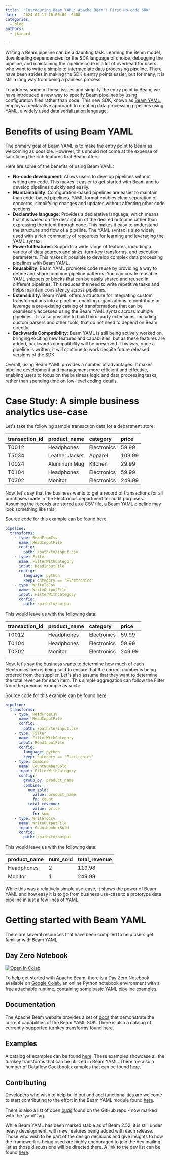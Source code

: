 ```yaml
---
title:  "Introducing Beam YAML: Apache Beam's First No-code SDK"
date:   2024-04-11 10:00:00 -0400
categories:
  - blog
authors:
  - jkinard

---
```

<!--
Licensed under the Apache License, Version 2.0 (the "License");
you may not use this file except in compliance with the License.
You may obtain a copy of the License at
http://www.apache.org/licenses/LICENSE-2.0
Unless required by applicable law or agreed to in writing, software
distributed under the License is distributed on an "AS IS" BASIS,
WITHOUT WARRANTIES OR CONDITIONS OF ANY KIND, either express or implied.
See the License for the specific language governing permissions and
limitations under the License.
-->

Writing a Beam pipeline can be a daunting task. Learning the Beam model, downloading dependencies for the SDK language
of choice, debugging the pipeline, and maintaining the pipeline code is a lot of overhead for users who want to write a
simple to intermediate data processing pipeline. There have been strides in making the SDK's entry points easier, but
for many, it is still a long way from being a painless process.

To address some of these issues and simplify the entry point to Beam, we have introduced a new way to specify Beam
pipelines by using configuration files rather than code. This new SDK, known as
[Beam YAML](https://beam.apache.org/documentation/sdks/yaml/), employs a declarative approach to creating
data processing pipelines using [YAML](https://yaml.org/), a widely used data serialization language.

<!--more-->

# Benefits of using Beam YAML

The primary goal of Beam YAML is to make the entry point to Beam as welcoming as possible. However, this should not
come at the expense of sacrificing the rich features that Beam offers.

Here are some of the benefits of using Beam YAML:

*   **No-code development:** Allows users to develop pipelines without writing any code. This makes it easier to get
    started with Beam and to develop pipelines quickly and easily.
*   **Maintainability**: Configuration-based pipelines are easier to maintain than code-based pipelines. YAML format
    enables clear separation of concerns, simplifying changes and updates without affecting other code sections.
*   **Declarative language:** Provides a declarative language, which means that it is based on the description of the
    desired outcome rather than expressing the intent through code. This makes it easy to understand the structure and
    flow of a pipeline. The YAML syntax is also widely used with a rich community of resources for learning and
    leveraging the YAML syntax.
*   **Powerful features:** Supports a wide range of features, including a variety of data sources and sinks, turn-key
    transforms, and execution parameters. This makes it possible to develop complex data processing pipelines with Beam
    YAML.
*   **Reusability**: Beam YAML promotes code reuse by providing a way to define and share common pipeline patterns. You
    can create reusable YAML snippets or blocks that can be easily shared and reused in different pipelines. This reduces
    the need to write repetitive tasks and helps maintain consistency across pipelines.
*   **Extensibility**: Beam YAML offers a structure for integrating custom transformations into a pipeline, enabling
    organizations to contribute or leverage a pre-existing catalog of transformations that can be seamlessly accessed
    using the Beam YAML syntax across multiple pipelines. It is also possible to build third-party extensions, including
    custom parsers and other tools, that do not need to depend on Beam directly.
*   **Backwards Compatibility**: Beam YAML is still being actively worked on, bringing exciting new features and
    capabilities, but as these features are added, backwards compatibility will be preserved. This way, once a pipeline
    is written, it will continue to work despite future released versions of the SDK.

Overall, using Beam YAML provides a number of advantages. It makes pipeline development and management more efficient
and effective, enabling users to focus on the business logic and data processing tasks, rather than spending time on
low-level coding details.


# Case Study: A simple business analytics use-case

Let's take the following sample transaction data for a department store:

| transaction_id  | product_name    | category     | price   |
|:----------------|:----------------|:-------------|:--------|
| T0012           | Headphones      | Electronics  | 59.99   |
| T5034           | Leather Jacket  | Apparel      | 109.99  |
| T0024           | Aluminum Mug    | Kitchen      | 29.99   |
| T0104           | Headphones      | Electronics  | 59.99   |
| T0302           | Monitor         | Electronics  | 249.99  |

Now, let's say that the business wants to get a record of transactions for all purchases made in the Electronics
department for audit purposes. Assuming the records are stored as a CSV file, a Beam YAML pipeline may look something
like this:

Source code for this example can be found
[here](https://github.com/apache/beam/blob/master/sdks/python/apache_beam/yaml/examples/simple_filter.yaml).
```yaml
pipeline:
  transforms:
    - type: ReadFromCsv
      name: ReadInputFile
      config:
        path: /path/to/input.csv
    - type: Filter
      name: FilterWithCategory
      input: ReadInputFile
      config:
        language: python
        keep: category == "Electronics"
    - type: WriteToCsv
      name: WriteOutputFile
      input: FilterWithCategory
      config:
        path: /path/to/output
```

This would leave us with the following data:

| transaction_id  | product_name  | category     | price   |
|:----------------|:--------------|:-------------|:--------|
| T0012           | Headphones    | Electronics  | 59.99   |
| T0104           | Headphones    | Electronics  | 59.99   |
| T0302           | Monitor       | Electronics  | 249.99  |

Now, let's say the business wants to determine how much of each Electronics item is being sold to ensure that the
correct number is being ordered from the supplier. Let's also assume that they want to determine the total revenue for
each item. This simple aggregation can follow the Filter from the previous example as such:

Source code for this example can be found
[here](https://github.com/apache/beam/blob/master/sdks/python/apache_beam/yaml/examples/simple_filter_and_combine.yaml).
```yaml
pipeline:
  transforms:
    - type: ReadFromCsv
      name: ReadInputFile
      config:
        path: /path/to/input.csv
    - type: Filter
      name: FilterWithCategory
      input: ReadInputFile
      config:
        language: python
        keep: category == "Electronics"
    - type: Combine
      name: CountNumberSold
      input: FilterWithCategory
      config:
        group_by: product_name
        combine:
          num_sold:
            value: product_name
            fn: count
          total_revenue:
            value: price
            fn: sum
    - type: WriteToCsv
      name: WriteOutputFile
      input: CountNumberSold
      config:
        path: /path/to/output
```

This would leave us with the following data:

| product_name  | num_sold  | total_revenue  |
|:--------------|:----------|:---------------|
| Headphones    | 2         | 119.98         |
| Monitor       | 1         | 249.99         |

While this was a relatively simple use-case, it shows the power of Beam YAML and how easy it is to go from business
use-case to a prototype data pipeline in just a few lines of YAML.


# Getting started with Beam YAML

There are several resources that have been compiled to help users get familiar with Beam YAML.


## Day Zero Notebook

<a target="_blank" href="https://colab.research.google.com/github/apache/beam/blob/master/examples/notebooks/get-started/try-apache-beam-yaml.ipynb">
<img src="https://colab.research.google.com/assets/colab-badge.svg" alt="Open In Colab"/>
</a>

To help get started with Apache Beam, there is a Day Zero Notebook available on
[Google Colab](https://colab.sandbox.google.com/), an online Python notebook environment with a free attachable
runtime, containing some basic YAML pipeline examples.


## Documentation

The Apache Beam website provides a set of [docs](https://beam.apache.org/documentation/sdks/yaml/) that demonstrate the
current capabilities of the Beam YAML SDK. There is also a catalog of currently-supported turnkey transforms found
[here](https://beam.apache.org/releases/yamldoc/current/).


## Examples

A catalog of examples can be found
[here](https://github.com/apache/beam/tree/master/sdks/python/apache_beam/yaml/examples). These examples showcase
all the turnkey transforms that can be utilized in Beam YAML. There are also a number of Dataflow Cookbook examples
that can be found [here](https://github.com/GoogleCloudPlatform/dataflow-cookbook/tree/main/Python/yaml).


## Contributing

Developers who wish to help build out and add functionalities are welcome to start contributing to the effort in the
Beam YAML module found [here](https://github.com/apache/beam/tree/master/sdks/python/apache_beam/yaml).

There is also a list of open [bugs](https://github.com/apache/beam/issues?q=is%3Aopen+is%3Aissue+label%3Ayaml) found
on the GitHub repo - now marked with the 'yaml' tag.

While Beam YAML has been marked stable as of Beam 2.52, it is still under heavy development, with new features being
added with each release. Those who wish to be part of the design decisions and give insights to how the framework is
being used are highly encouraged to join the dev mailing list as those discussions will be directed there. A link to
the dev list can be found [here](https://beam.apache.org/community/contact-us/).
